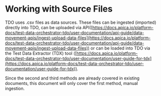 # Working with Source Files

TDO uses .csv files as data sources.  These files can be ingested (imported) directly into TDO, can be uploaded via API([https://docs.apica.io/platform-docs/test-data-orchestrator-tdo/user-documentation/api-guide/data-movement-apis/ingest-upload-data-files](https://docs.apica.io/platform-docs/test-data-orchestrator-tdo/user-documentation/api-guide/data-movement-apis/ingest-upload-data-files)) or can be loaded into TDO via the Test Data Extractor (TDX) tool ([https://docs.apica.io/platform-docs/test-data-orchestrator-tdo/user-documentation/user-guide-for-tdx](https://docs.apica.io/platform-docs/test-data-orchestrator-tdo/user-documentation/user-guide-for-tdx)).

Since the second and third methods are already covered in existing documents, this document will only cover the first method, manual ingestion.
